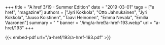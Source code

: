 +++
title = "A href 3/19 - Summer Edition"
date = "2019-03-01"
tags = ["a href", "magazine"]
authors = ["Jyri Kokkola", "Otto Jahnukainen", "Jyri Kokkola", "Juuso Koistinen", "Taavi Heinonen", "Emma Nevala", "Emilia Vaaronen"]
summary = " "
banner = "/img/a-href/a-href-193.webp"
url = "a-href/193"
+++

{{< embed-pdf url="/a-href/193/a-href-193.pdf" >}}
